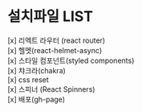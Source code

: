 # 설치파일 LIST

[x] 리엑트 라우터 (react router) <br/>
[x] 헬멧(react-helmet-async) <br/>
[x] 스타일 컴포넌트(styled components) <br/>
[x] 챠크라(chakra) <br/>
[x] css reset <br/>
[x] 스피너 (React Spinners) <br/>
[x] 배포(gh-page) <br />
